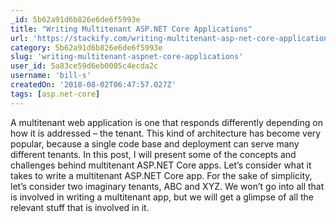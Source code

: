 ```yaml
---
_id: 5b62a91d6b826e6de6f5993e
title: "Writing Multitenant ASP.NET Core Applications"
url: 'https://stackify.com/writing-multitenant-asp-net-core-applications/'
category: 5b62a91d6b826e6de6f5993e
slug: 'writing-multitenant-aspnet-core-applications'
user_id: 5a83ce59d6eb0005c4ecda2c
username: 'bill-s'
createdOn: '2018-08-02T06:47:57.027Z'
tags: [asp.net-core]
---
```


A multitenant web application is one that responds differently depending on how it is addressed – the tenant. This kind of architecture has become very popular, because a single code base and deployment can serve many different tenants. In this post, I will present some of the concepts and challenges behind multitenant ASP.NET Core apps. Let’s consider what it takes to write a multitenant ASP.NET Core app. For the sake of simplicity, let’s consider two imaginary tenants, ABC and XYZ. We won’t go into all that is involved in writing a multitenant app, but we will get a glimpse of all the relevant stuff that is involved in it.


